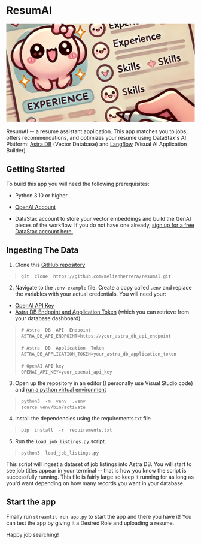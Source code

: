 
# ResumAI
![Resume Image](resum_ai/resume.png)

ResumAI -- a resume assistant application. This app matches you to jobs, offers recommendations, and optimizes your resume using DataStax's AI Platform: [Astra DB](https://www.datastax.com/lp/managed-cassandra-in-cloud?utm_source=google&utm_medium=cpc&utm_campaign=ggl_s_nam_nonbrand_cassandra&utm_term=apache%20cassandra%20data%20model&utm_content=cassandra-apache&gad_source=1) (Vector Database) and [Langflow](https://www.datastax.com/products/langflow) (Visual AI Application Builder).

  

## Getting Started
To build this app you will need the following prerequisites:

* Python 3.10 or higher

* [OpenAI Account](https://platform.openai.com/signup)

* DataStax account to store your vector embeddings and build the GenAI pieces of the workflow. If you do not have one already, [sign up for a free DataStax account here.](https://astra.datastax.com/signup)

## Ingesting The Data
1.  Clone this [GitHub repository](https://github.com/melienherrera/resumAI/tree/main)

>     git  clone  https://github.com/melienherrera/resumAI.git

2. Navigate to the `.env-example` file. Create a copy called `.env` and replace the variables with your actual credentials. You will need your:
 - [OpenAI API Key](https://platform.openai.com/docs/quickstart#create-and-export-an-api-key)
 - [Astra DB Endpoint and Application Token](https://docs.datastax.com/en/astra-db-serverless/administration/manage-application-tokens.html#database-token) (which you can retrieve from your database dashboard)

>     # Astra  DB  API  Endpoint
>     ASTRA_DB_API_ENDPOINT=https://your_astra_db_api_endpoint
> 
>     # Astra  DB  Application  Token 
>     ASTRA_DB_APPLICATION_TOKEN=your_astra_db_application_token
> 
>     # OpenAI API key  
>     OPENAI_API_KEY=your_openai_api_key

3.  Open up the repository in an editor (I personally use Visual Studio code) and [run a python virtual environment](https://code.visualstudio.com/docs/python/environments#_create-a-virtual-environment-in-the-terminal)

>     python3  -m  venv  .venv
>     source venv/bin/activate

4.  Install the dependencies using the requirements.txt file

>     pip  install  -r  requirements.txt

5. Run the `load_job_listings.py` script.

>     python3  load_job_listings.py

This script will ingest a dataset of job listings into Astra DB. You will start to see job titles appear in your terminal -- that is how you know the script is successfully running. This file is fairly large so keep it running for as long as you'd want depending on how many records you want in your database. 

## Start the app
Finally run `streamlit run app.py` to start the app and there you have it! You can test the app by giving it a Desired Role and uploading a resume.

Happy job searching! 
